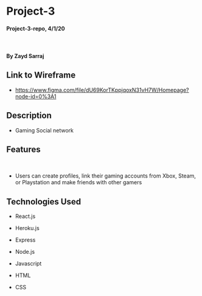 # Project-3

#### Project-3-repo, 4/1/20
​
#### By Zayd Sarraj

## Link to Wireframe

- https://www.figma.com/file/dU69KorTKppjqoxN31vH7W/Homepage?node-id=0%3A1

## Description

- Gaming Social network

## Features
​
* Users can create profiles, link their gaming accounts from Xbox, Steam, or Playstation and make friends with other gamers

## Technologies Used

* React.js

* Heroku.js

* Express

* Node.js

* Javascript

* HTML

* CSS

